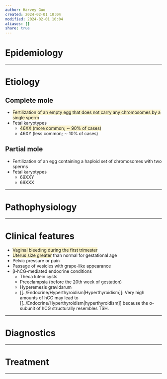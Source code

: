 ```yaml
---
author: Harvey Guo
created: 2024-02-01 10:04
modified: 2024-02-01 10:04
aliases: []
share: true
---
```


# Epidemiology


---
# Etiology
## Complete mole
- <span style="background:rgba(240, 200, 0, 0.2)">Fertilization of an empty egg that does not carry any chromosomes by a single sperm</span>
- Fetal karyotypes
	- <span style="background:rgba(240, 200, 0, 0.2)">46XX (more common; ∼ 90% of cases)</span>
	- 46XY (less common; ∼ 10% of cases)
## Partial mole
- Fertilization of an egg containing a haploid set of chromosomes with two sperms
- Fetal karyotypes
	- 69XXY
	- 69XXX

---
# Pathophysiology


---
# Clinical features
- <span style="background:rgba(240, 200, 0, 0.2)">Vaginal bleeding during the first trimester</span>
- <span style="background:rgba(240, 200, 0, 0.2)">Uterus size greater</span> than normal for gestational age
- Pelvic pressure or pain
- Passage of vesicles with grape-like appearance
- β-hCG-mediated endocrine conditions
	- Theca lutein cysts
	- Preeclampsia (before the 20th week of gestation)
	- Hyperemesis gravidarum
	- [[../Endocrine/Hyperthyroidism|Hyperthyroidism]]: Very high amounts of hCG may lead to [[../Endocrine/Hyperthyroidism|hyperthyroidism]] because the α-subunit of hCG structurally resembles TSH.

---
# Diagnostics


---
# Treatment


---
